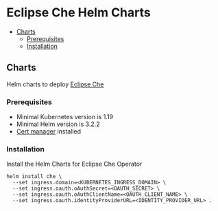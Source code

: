 # Eclipse Che Helm Charts

- [Charts](#charts)
  - [Prerequisites](#prerequisites)
  - [Installation](#installation)


## Charts

Helm charts to deploy [Eclipse Che](https://www.eclipse.org/che/)

### Prerequisites

* Minimal Kubernetes version is 1.19
* Minimal Helm version is 3.2.2
* [Cert manager](https://cert-manager.io/docs/installation/) installed

### Installation
Install the Helm Charts for Eclipse Che Operator

```
helm install che \
  --set ingress.domain=<KUBERNETES_INGRESS_DOMAIN> \
  --set ingress.oauth.oAuthSecret=<OAUTH_SECRET> \
  --set ingress.oauth.oAuthClientName=<OAUTH_CLIENT_NAME> \
  --set ingress.oauth.identityProviderURL=<IDENTITY_PROVIDER_URL> .
```
